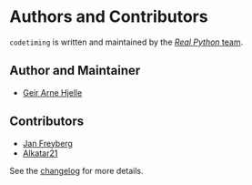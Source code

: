 # Authors and Contributors

`codetiming` is written and maintained by the [_Real Python_ team](https://realpython.com/team/).


## Author and Maintainer

- [Geir Arne Hjelle](https://github.com/gahjelle)


## Contributors

- [Jan Freyberg](https://github.com/janfreyberg)
- [Alkatar21](https://github.com/alkatar21)


See the [changelog](https://github.com/realpython/codetiming/blob/master/CHANGELOG.md) for more details.